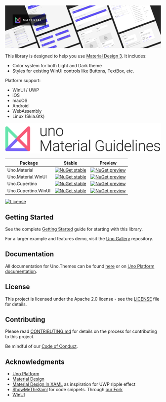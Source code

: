 ﻿![Uno Material](./images/MaterialBanner.png)

This library is designed to help you use [Material Design 3](https://m3.material.io/). It includes:
- Color system for both Light and Dark theme
- Styles for existing WinUI controls like Buttons, TextBox, etc.

Platform support:
- WinUI / UWP
- iOS
- macOS
- Android
- WebAssembly
- Linux (Skia.Gtk)

![Uno Material](./images/UnoMaterial.png)

<!-- TODO : Insert build status -->
Package|Stable|Preview
-|-|-
Uno.Material|[![NuGet stable](https://img.shields.io/nuget/v/Uno.Material?label=stable)](https://www.nuget.org/packages/Uno.Material)|[![NuGet preview](https://img.shields.io/nuget/vpre/Uno.Material?label=preview)](https://www.nuget.org/packages/Uno.Material)
Uno.Material.WinUI|[![NuGet stable](https://img.shields.io/nuget/v/Uno.Material.WinUI?label=stable)](https://www.nuget.org/packages/Uno.Material.WinUI)|[![NuGet preview](https://img.shields.io/nuget/vpre/Uno.Material.WinUI?label=preview)](https://www.nuget.org/packages/Uno.Material.WinUI)
Uno.Cupertino|[![NuGet stable](https://img.shields.io/nuget/v/Uno.Cupertino?label=stable)](https://www.nuget.org/packages/Uno.Cupertino)|[![NuGet preview](https://img.shields.io/nuget/vpre/Uno.Cupertino?label=preview)](https://www.nuget.org/packages/Uno.Cupertino)
Uno.Cupertino.WinUI|[![NuGet stable](https://img.shields.io/nuget/v/Uno.Cupertino.WinUI?label=stable)](https://www.nuget.org/packages/Uno.Cupertino.WinUI)|[![NuGet preview](https://img.shields.io/nuget/vpre/Uno.Cupertino.WinUI?label=preview)](https://www.nuget.org/packages/Uno.Cupertino.WinUI)

[![License](https://img.shields.io/badge/License-Apache%202.0-blue.svg)](LICENSE)


## Getting Started

See the complete [Getting Started](doc/getting-started.md) guide for starting with this library.

For a larger example and features demo, visit the [Uno Gallery](https://github.com/unoplatform/uno.gallery) repository.

## Documentation

All documentation for Uno.Themes can be found [here](doc/) or on [Uno Platform documentation](https://platform.uno/docs/articles/intro.html).

## License

This project is licensed under the Apache 2.0 license - see the
[LICENSE](LICENSE) file for details.

## Contributing

Please read [CONTRIBUTING.md](CONTRIBUTING.md) for details on the process for
contributing to this project.

Be mindful of our [Code of Conduct](CODE_OF_CONDUCT.md).

## Acknowledgments
- [Uno Platform](https://platform.uno)
- [Material Design](https://material.io/design)
- [Material Design In XAML](https://github.com/MaterialDesignInXAML) as inspiration for UWP ripple effect
- [ShowMeTheXaml](https://github.com/Keboo/ShowMeTheXAML) for code snippets. Through [our Fork](https://github.com/unoplatform/ShowMeTheXAML)
- [WinUI](https://microsoft.github.io/microsoft-ui-xaml/)

